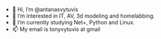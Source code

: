 - 👋 Hi, I’m @antanasvytuvis
- 👀 I’m interested in IT, AV, 3d modeling and homelabbing.   
- 🌱 I’m currently studying Net+, Python and Linux.
- 📫 My email is tonyvytuvis at gmail

<!---
antanasvytuvis/antanasvytuvis is a ✨ special ✨ repository because its `README.md` (this file) appears on your GitHub profile.
You can click the Preview link to take a look at your changes.
--->
